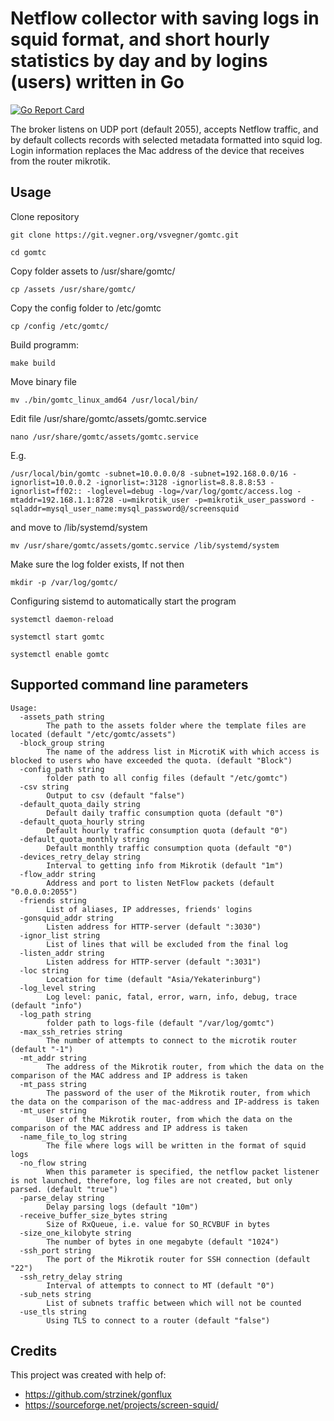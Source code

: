 # Netflow collector with saving logs in squid format, and short hourly statistics by day and by logins (users) written in Go

[![Go Report Card](https://goreportcard.com/report/git.vegner.org/vsvegner/gomtc)](https://goreportcard.com/report/git.vegner.org/vsvegner/gomtc)

The broker listens on UDP port (default 2055), accepts Netflow traffic, and by default collects records with selected metadata formatted into squid log. Login information replaces the Mac address of the device that receives from the router mikrotik.

## Usage

Clone repository

`git clone https://git.vegner.org/vsvegner/gomtc.git`

`cd gomtc`

Copy folder assets to /usr/share/gomtc/

`cp /assets /usr/share/gomtc/`

Copy the config folder to /etc/gomtc

`cp /config /etc/gomtc/`

Build programm:

`make build`

Move binary file

`mv ./bin/gomtc_linux_amd64 /usr/local/bin/`

Edit file /usr/share/gomtc/assets/gomtc.service

`nano /usr/share/gomtc/assets/gomtc.service`

E.g.

`/usr/local/bin/gomtc -subnet=10.0.0.0/8 -subnet=192.168.0.0/16 -ignorlist=10.0.0.2 -ignorlist=:3128 -ignorlist=8.8.8.8:53 -ignorlist=ff02:: -loglevel=debug -log=/var/log/gomtc/access.log -mtaddr=192.168.1.1:8728 -u=mikrotik_user -p=mikrotik_user_password -sqladdr=mysql_user_name:mysql_password@/screensquid`

and move to /lib/systemd/system

`mv /usr/share/gomtc/assets/gomtc.service /lib/systemd/system`

Make sure the log folder exists, If not then

`mkdir -p /var/log/gomtc/`

Configuring sistemd to automatically start the program

`systemctl daemon-reload`

`systemctl start gomtc`

`systemctl enable gomtc`

## Supported command line parameters

```usage
Usage:
  -assets_path string
        The path to the assets folder where the template files are located (default "/etc/gomtc/assets")
  -block_group string
        The name of the address list in MicrotiK with which access is blocked to users who have exceeded the quota. (default "Block")
  -config_path string
        folder path to all config files (default "/etc/gomtc")
  -csv string
        Output to csv (default "false")
  -default_quota_daily string
        Default daily traffic consumption quota (default "0")
  -default_quota_hourly string
        Default hourly traffic consumption quota (default "0")
  -default_quota_monthly string
        Default monthly traffic consumption quota (default "0")
  -devices_retry_delay string
        Interval to getting info from Mikrotik (default "1m")
  -flow_addr string
        Address and port to listen NetFlow packets (default "0.0.0.0:2055")
  -friends string
        List of aliases, IP addresses, friends' logins
  -gonsquid_addr string
        Listen address for HTTP-server (default ":3030")
  -ignor_list string
        List of lines that will be excluded from the final log
  -listen_addr string
        Listen address for HTTP-server (default ":3031")
  -loc string
        Location for time (default "Asia/Yekaterinburg")
  -log_level string
        Log level: panic, fatal, error, warn, info, debug, trace (default "info")
  -log_path string
        folder path to logs-file (default "/var/log/gomtc")
  -max_ssh_retries string
        The number of attempts to connect to the microtik router (default "-1")
  -mt_addr string
        The address of the Mikrotik router, from which the data on the comparison of the MAC address and IP address is taken
  -mt_pass string
        The password of the user of the Mikrotik router, from which the data on the comparison of the mac-address and IP-address is taken
  -mt_user string
        User of the Mikrotik router, from which the data on the comparison of the MAC address and IP address is taken
  -name_file_to_log string
        The file where logs will be written in the format of squid logs
  -no_flow string
        When this parameter is specified, the netflow packet listener is not launched, therefore, log files are not created, but only parsed. (default "true")
  -parse_delay string
        Delay parsing logs (default "10m")
  -receive_buffer_size_bytes string
        Size of RxQueue, i.e. value for SO_RCVBUF in bytes
  -size_one_kilobyte string
        The number of bytes in one megabyte (default "1024")
  -ssh_port string
        The port of the Mikrotik router for SSH connection (default "22")
  -ssh_retry_delay string
        Interval of attempts to connect to MT (default "0")
  -sub_nets string
        List of subnets traffic between which will not be counted
  -use_tls string
        Using TLS to connect to a router (default "false")
```

## Credits

This project was created with help of:

* <https://github.com/strzinek/gonflux>
* <https://sourceforge.net/projects/screen-squid/>
